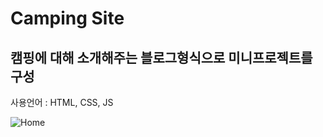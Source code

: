 # Camping Site
## 캠핑에 대해 소개해주는 블로그형식으로 미니프로젝트를 구성

사용언어 : HTML, CSS, JS

![Home](https://user-images.githubusercontent.com/51228946/177011569-2e83dff0-2af2-40d6-bbaa-d0bf2d9f5c38.png)

